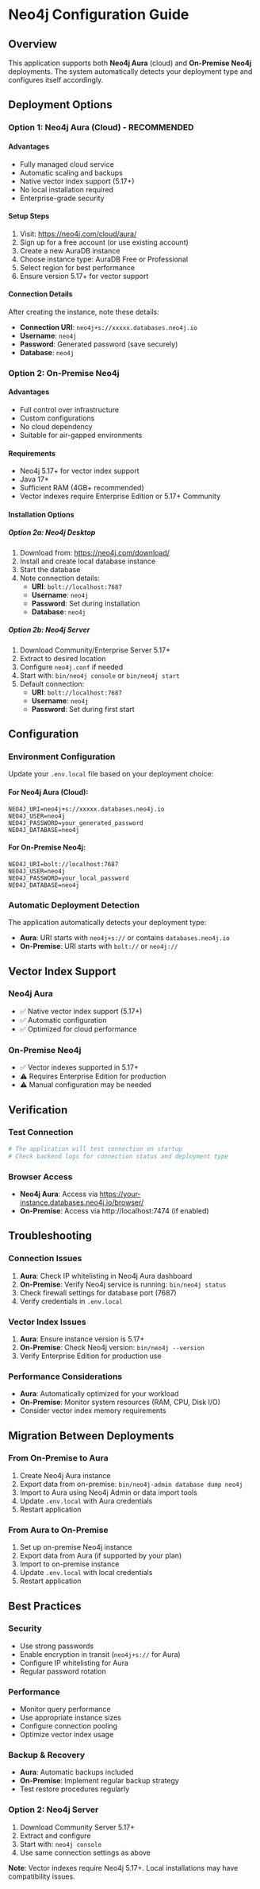 # Neo4j Configuration Guide

## Overview
This application supports both **Neo4j Aura** (cloud) and **On-Premise Neo4j** deployments. The system automatically detects your deployment type and configures itself accordingly.

## Deployment Options

### Option 1: Neo4j Aura (Cloud) - RECOMMENDED

#### Advantages
- Fully managed cloud service
- Automatic scaling and backups
- Native vector index support (5.17+)
- No local installation required
- Enterprise-grade security

#### Setup Steps
1. Visit: https://neo4j.com/cloud/aura/
2. Sign up for a free account (or use existing account)
3. Create a new AuraDB instance
4. Choose instance type: AuraDB Free or Professional
5. Select region for best performance
6. Ensure version 5.17+ for vector support

#### Connection Details
After creating the instance, note these details:
- **Connection URI**: `neo4j+s://xxxxx.databases.neo4j.io`
- **Username**: `neo4j`
- **Password**: Generated password (save securely)
- **Database**: `neo4j`

### Option 2: On-Premise Neo4j

#### Advantages
- Full control over infrastructure
- Custom configurations
- No cloud dependency
- Suitable for air-gapped environments

#### Requirements
- Neo4j 5.17+ for vector index support
- Java 17+
- Sufficient RAM (4GB+ recommended)
- Vector indexes require Enterprise Edition or 5.17+ Community

#### Installation Options

##### Option 2a: Neo4j Desktop
1. Download from: https://neo4j.com/download/
2. Install and create local database instance
3. Start the database
4. Note connection details:
   - **URI**: `bolt://localhost:7687`
   - **Username**: `neo4j`
   - **Password**: Set during installation
   - **Database**: `neo4j`

##### Option 2b: Neo4j Server
1. Download Community/Enterprise Server 5.17+
2. Extract to desired location
3. Configure `neo4j.conf` if needed
4. Start with: `bin/neo4j console` or `bin/neo4j start`
5. Default connection:
   - **URI**: `bolt://localhost:7687`
   - **Username**: `neo4j`
   - **Password**: Set during first start

## Configuration

### Environment Configuration
Update your `.env.local` file based on your deployment choice:

#### For Neo4j Aura (Cloud):
```env
NEO4J_URI=neo4j+s://xxxxx.databases.neo4j.io
NEO4J_USER=neo4j
NEO4J_PASSWORD=your_generated_password
NEO4J_DATABASE=neo4j
```

#### For On-Premise Neo4j:
```env
NEO4J_URI=bolt://localhost:7687
NEO4J_USER=neo4j
NEO4J_PASSWORD=your_local_password
NEO4J_DATABASE=neo4j
```

### Automatic Deployment Detection
The application automatically detects your deployment type:
- **Aura**: URI starts with `neo4j+s://` or contains `databases.neo4j.io`
- **On-Premise**: URI starts with `bolt://` or `neo4j://`

## Vector Index Support

### Neo4j Aura
- ✅ Native vector index support (5.17+)
- ✅ Automatic configuration
- ✅ Optimized for cloud performance

### On-Premise Neo4j
- ✅ Vector indexes supported in 5.17+
- ⚠️ Requires Enterprise Edition for production
- ⚠️ Manual configuration may be needed

## Verification

### Test Connection
```bash
# The application will test connection on startup
# Check backend logs for connection status and deployment type
```

### Browser Access
- **Neo4j Aura**: Access via https://your-instance.databases.neo4j.io/browser/
- **On-Premise**: Access via http://localhost:7474 (if enabled)

## Troubleshooting

### Connection Issues
1. **Aura**: Check IP whitelisting in Neo4j Aura dashboard
2. **On-Premise**: Verify Neo4j service is running: `bin/neo4j status`
3. Check firewall settings for database port (7687)
4. Verify credentials in `.env.local`

### Vector Index Issues
1. **Aura**: Ensure instance version is 5.17+
2. **On-Premise**: Check Neo4j version: `bin/neo4j --version`
3. Verify Enterprise Edition for production use

### Performance Considerations
- **Aura**: Automatically optimized for your workload
- **On-Premise**: Monitor system resources (RAM, CPU, Disk I/O)
- Consider vector index memory requirements

## Migration Between Deployments

### From On-Premise to Aura
1. Create Neo4j Aura instance
2. Export data from on-premise: `bin/neo4j-admin database dump neo4j`
3. Import to Aura using Neo4j Admin or data import tools
4. Update `.env.local` with Aura credentials
5. Restart application

### From Aura to On-Premise
1. Set up on-premise Neo4j instance
2. Export data from Aura (if supported by your plan)
3. Import to on-premise instance
4. Update `.env.local` with local credentials
5. Restart application

## Best Practices

### Security
- Use strong passwords
- Enable encryption in transit (`neo4j+s://` for Aura)
- Configure IP whitelisting for Aura
- Regular password rotation

### Performance
- Monitor query performance
- Use appropriate instance sizes
- Configure connection pooling
- Optimize vector index usage

### Backup & Recovery
- **Aura**: Automatic backups included
- **On-Premise**: Implement regular backup strategy
- Test restore procedures regularly

### Option 2: Neo4j Server
1. Download Community Server 5.17+
2. Extract and configure
3. Start with: `neo4j console`
4. Use same connection settings as above

**Note**: Vector indexes require Neo4j 5.17+. Local installations may have compatibility issues.